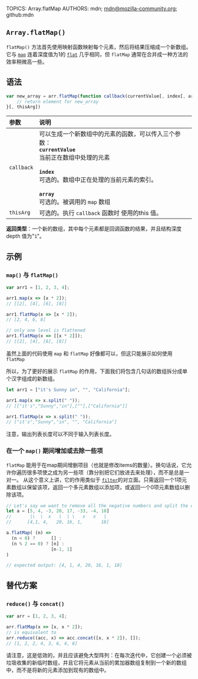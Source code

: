 TOPICS: Array.flatMap
AUTHORS: mdn; mdn@mozilla-community.org; github:mdn

## `Array.flatMap()`

`flatMap()` 方法首先使用映射函数映射每个元素，然后将结果压缩成一个新数组。它与 [`map`](/zh-hans/webfrontend/Array.map)
连着深度值为1的 [`flat`](/zh-hans/webfrontend/Array.flat) 几乎相同，但 `flatMap` 通常在合并成一种方法的效率稍微高一些。

## 语法

```javascript
var new_array = arr.flatMap(function callback(currentValue[, index[, array]]) {
    // return element for new_array
}[, thisArg])
```

| 参数 | 说明 |
| :-- | :-- |
| `callback` | 可以生成一个新数组中的元素的函数，可以传入三个参数：<br>**`currentValue`**<br>当前正在数组中处理的元素<br><br>**`index`**<br>可选的。数组中正在处理的当前元素的索引。<br><br>**`array`**<br>可选的。被调用的 `map` 数组
| `thisArg` | 可选的。执行 `callback` 函数时 使用的this 值。

**返回类型**：一个新的数组，其中每个元素都是回调函数的结果，并且结构深度 depth 值为"`1`"。

## 示例

### `map()` 与 `flatMap()`

```javascript
var arr1 = [1, 2, 3, 4];

arr1.map(x => [x * 2]);
// [[2], [4], [6], [8]]

arr1.flatMap(x => [x * 2]);
// [2, 4, 6, 8]

// only one level is flattened
arr1.flatMap(x => [[x * 2]]);
// [[2], [4], [6], [8]]
```

虽然上面的代码使用 `map` 和 `flatMap` 好像都可以，但这只能展示如何使用 `flatMap`

所以，为了更好的展示 `flatMap` 的作用，下面我们将包含几句话的数组拆分成单个汉字组成的新数组。

```javascript
let arr1 = ["it's Sunny in", "", "California"];

arr1.map(x => x.split(" "));
// [["it's","Sunny","in"],[""],["California"]]

arr1.flatMap(x => x.split(" "));
// ["it's","Sunny","in", "", "California"]
```

注意，输出列表长度可以不同于输入列表长度。

### 在一个 `map()` 期间增加或去除一些项

`flatMap` 能用于在map期间增删项目（也就是修改items的数量）。换句话说，它允许你遍历很多项使之成为另一些项（靠分别把它们放进去来处理），而不是总是一对一。 从这个意义上讲，它的作用类似于
[`filter`](/zh-hans/webfrontend/Array.filter)的对立面。只需返回一个1项元素数组以保留该项，返回一个多元素数组以添加项，或返回一个0项元素数组以删除该项。

```javascript
// Let's say we want to remove all the negative numbers and split the odd numbers into an even number and a 1
let a = [5, 4, -3, 20, 17, -33, -4, 18]
//       |\  \  x   |  | \   x   x   |
//      [4,1, 4,   20, 16, 1,       18]

a.flatMap( (n) =>
  (n < 0) ?      [] :
  (n % 2 == 0) ? [n] :
                 [n-1, 1]
)

// expected output: [4, 1, 4, 20, 16, 1, 18]
```

## 替代方案

### `reduce()` 与 `concat()`

```javascript
var arr = [1, 2, 3, 4];

arr.flatMap(x => [x, x * 2]);
// is equivalent to
arr.reduce((acc, x) => acc.concat([x, x * 2]), []);
// [1, 2, 2, 4, 3, 6, 4, 8]
```

请注意，这是低效的，并且应该避免大型阵列：在每次迭代中，它创建一个必须被垃圾收集的新临时数组，并且它将元素从当前的累加器数组复制到一个新的数组中，而不是将新的元素添加到现有的数组中。
